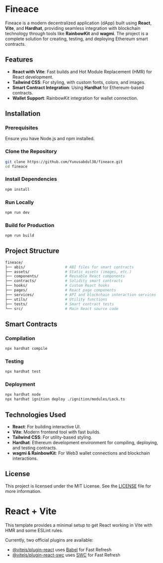 

# Fineace

Fineace is a modern decentralized application (dApp) built using **React**, **Vite**, and **Hardhat**, providing seamless integration with blockchain technology through tools like **RainbowKit** and **wagmi**. The project is a complete solution for creating, testing, and deploying Ethereum smart contracts.

## Features

- **React with Vite**: Fast builds and Hot Module Replacement (HMR) for React development.
- **Tailwind CSS**: For styling, with custom fonts, colors, and images.
- **Smart Contract Integration**: Using **Hardhat** for Ethereum-based contracts.
- **Wallet Support**: RainbowKit integration for wallet connection.

## Installation

### Prerequisites

Ensure you have Node.js and npm installed.

### Clone the Repository

```bash
git clone https://github.com/Yunusabdul38/fineace.git
cd fineace
```

### Install Dependencies

```bash
npm install
```

### Run Locally

```bash
npm run dev
```

### Build for Production

```bash
npm run build
```

## Project Structure

```bash
fineace/
├── abis/                  # ABI files for smart contracts
├── assets/                # Static assets (images, etc.)
├── components/            # Reusable React components
├── contracts/             # Solidity smart contracts
├── hooks/                 # Custom React hooks
├── pages/                 # React page components
├── services/              # API and blockchain interaction services
├── utils/                 # Utility functions
├── tests/                 # Smart contract tests
└── src/                   # Main React source code
```

## Smart Contracts

### Compilation

```bash
npx hardhat compile
```

### Testing

```bash
npx hardhat test
```

### Deployment

```bash
npx hardhat node
npx hardhat ignition deploy ./ignition/modules/Lock.ts
```

## Technologies Used

- **React**: For building interactive UI.
- **Vite**: Modern frontend tool with fast builds.
- **Tailwind CSS**: For utility-based styling.
- **Hardhat**: Ethereum development environment for compiling, deploying, and testing contracts.
- **wagmi & RainbowKit**: For Web3 wallet connections and blockchain interactions.

## License

This project is licensed under the MIT License. See the [LICENSE](./LICENSE) file for more information.





# React + Vite

This template provides a minimal setup to get React working in Vite with HMR and some ESLint rules.

Currently, two official plugins are available:

- [@vitejs/plugin-react](https://github.com/vitejs/vite-plugin-react/blob/main/packages/plugin-react/README.md) uses [Babel](https://babeljs.io/) for Fast Refresh
- [@vitejs/plugin-react-swc](https://github.com/vitejs/vite-plugin-react-swc) uses [SWC](https://swc.rs/) for Fast Refresh
